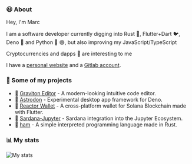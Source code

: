### 😃 About

Hey, I'm Marc

I am a software developer currently digging into Rust 🦀, Flutter+Dart 🐦, Deno 🦕 and Python 🐍 😄, but also improving my JavaScript/TypeScript 

Cryptocurrencies and dapps 📝 are interesting to me 

I have a [personal website](https://mespin.vercel.app/) and a [Gitlab account](https://gitlab.com/marc2332).

### 💼 Some of my projects
* 🚀 [Graviton Editor](https://github.com/Graviton-Code-Editor/Graviton-App) - A modern-looking intuitive code editor.
* 🦕 [Astrodon](https://github.com/astrodon/astrodon) - Experimental desktop app framework for Deno.
* 💸 [Reactor Wallet](https://github.com/marc2332/solana-mobile-wallet) - A cross-platform wallet for Solana Blockchain made with Flutter.
* 💃  [Sardana-Jupyter](https://github.com/sardana-org/sardana-jupyter) - Sardana integration into the Jupyter Ecosystem.
* 🧪 [ham](https://github.com/marc2332/ham) - A simple interpreted programming language made in Rust.

### 📊 My stats 

![My stats](https://github-readme-stats.vercel.app/api?username=marc2332&show_icons=true&theme=calm&count_private=true)
